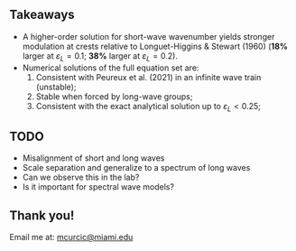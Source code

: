<section>

## Takeaways

* A higher-order solution for short-wave wavenumber yields stronger modulation
  at crests relative to Longuet-Higgins & Stewart (1960)
  (**18%** larger at $\varepsilon_L = 0.1$; **38%** larger at $\varepsilon_L = 0.2$).
* Numerical solutions of the full equation set are:
  1. Consistent with Peureux et al. (2021) in an infinite wave train (unstable);
  2. Stable when forced by long-wave groups;
  3. Consistent with the exact analytical solution up to $\varepsilon_L < 0.25$;
</section>


<section>

## TODO

* Misalignment of short and long waves
* Scale separation and generalize to a spectrum of long waves
* Can we observe this in the lab?
* Is it important for spectral wave models?
</section>


<section>

# Thank you!

Email me at: mcurcic@miami.edu
</section>